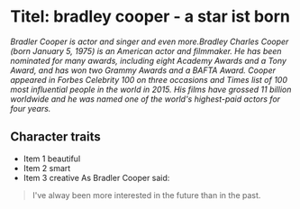 # Titel:  bradley cooper - a star ist born
*Bradler Cooper is actor and singer and even more.Bradley Charles Cooper (born January 5, 1975) is an American actor and filmmaker. He has been nominated for many awards, including eight Academy Awards and a Tony Award, and has won two Grammy Awards and a BAFTA Award. Cooper appeared in Forbes Celebrity 100 on three occasions and Times list of 100 most influential people in the world in 2015. His films have grossed 11 billion worldwide and he was named one of the world's highest-paid actors for four years.*
## Character traits
* Item 1 beautiful
* Item 2 smart
* Item 3 creative
As Bradler Cooper said:
> I've alway been more interested 
> in the future than in the past.
